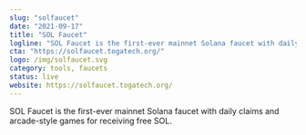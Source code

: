 ```yaml
---
slug: "solfaucet"
date: "2021-09-17"
title: "SOL Faucet"
logline: "SOL Faucet is the first-ever mainnet Solana faucet with daily claims and arcade-style games for receiving free SOL."
cta: "https://solfaucet.togatech.org/"
logo: /img/solfaucet.svg
category: tools, faucets
status: live
website: https://solfaucet.togatech.org/
---
```


SOL Faucet is the first-ever mainnet Solana faucet with daily claims and arcade-style games for receiving free SOL.
